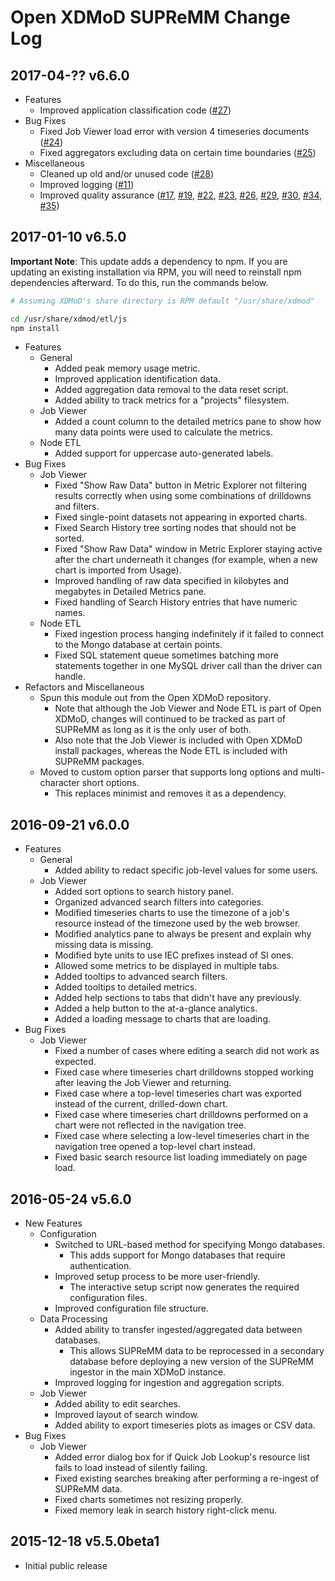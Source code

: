 Open XDMoD SUPReMM Change Log
=============================

2017-04-?? v6.6.0
-----------------

- Features
    - Improved application classification code
      ([\#27](https://github.com/ubccr/xdmod-supremm/pull/27))
- Bug Fixes
    - Fixed Job Viewer load error with version 4 timeseries documents
      ([\#24](https://github.com/ubccr/xdmod-supremm/pull/24))
    - Fixed aggregators excluding data on certain time boundaries
      ([\#25](https://github.com/ubccr/xdmod-supremm/pull/25))
- Miscellaneous
    - Cleaned up old and/or unused code
      ([\#28](https://github.com/ubccr/xdmod-supremm/pull/28))
    - Improved logging
      ([\#11](https://github.com/ubccr/xdmod-supremm/pull/11))
    - Improved quality assurance
      ([\#17](https://github.com/ubccr/xdmod-supremm/pull/17),
       [\#19](https://github.com/ubccr/xdmod-supremm/pull/19),
       [\#22](https://github.com/ubccr/xdmod-supremm/pull/22),
       [\#23](https://github.com/ubccr/xdmod-supremm/pull/23),
       [\#26](https://github.com/ubccr/xdmod-supremm/pull/26),
       [\#29](https://github.com/ubccr/xdmod-supremm/pull/29),
       [\#30](https://github.com/ubccr/xdmod-supremm/pull/30),
       [\#34](https://github.com/ubccr/xdmod-supremm/pull/34),
       [\#35](https://github.com/ubccr/xdmod-supremm/pull/35))

2017-01-10 v6.5.0
-----------------

**Important Note**: This update adds a dependency to npm. If you are updating
an existing installation via RPM, you will need to reinstall npm
dependencies afterward. To do this, run the commands below.

```bash
# Assuming XDMoD's share directory is RPM default "/usr/share/xdmod"

cd /usr/share/xdmod/etl/js
npm install
```

- Features
    - General
        - Added peak memory usage metric.
        - Improved application identification data.
        - Added aggregation data removal to the data reset script.
        - Added ability to track metrics for a "projects" filesystem.
    - Job Viewer
        - Added a count column to the detailed metrics pane to show how many
          data points were used to calculate the metrics.
    - Node ETL
        - Added support for uppercase auto-generated labels.
- Bug Fixes
    - Job Viewer
        - Fixed "Show Raw Data" button in Metric Explorer not filtering results
          correctly when using some combinations of drilldowns and filters.
        - Fixed single-point datasets not appearing in exported charts.
        - Fixed Search History tree sorting nodes that should not be sorted.
        - Fixed "Show Raw Data" window in Metric Explorer staying active after
          the chart underneath it changes (for example, when a new chart is
          imported from Usage).
        - Improved handling of raw data specified in kilobytes and megabytes
          in Detailed Metrics pane.
        - Fixed handling of Search History entries that have numeric names.
    - Node ETL
        - Fixed ingestion process hanging indefinitely if it failed to
          connect to the Mongo database at certain points.
        - Fixed SQL statement queue sometimes batching more statements
          together in one MySQL driver call than the driver can handle.
- Refactors and Miscellaneous
    - Spun this module out from the Open XDMoD repository.
        - Note that although the Job Viewer and Node ETL is part of Open XDMoD,
          changes will continued to be tracked as part of SUPReMM as long as it
          is the only user of both.
        - Also note that the Job Viewer is included with Open XDMoD install
          packages, whereas the Node ETL is included with SUPReMM packages.
    - Moved to custom option parser that supports long options and
      multi-character short options.
        - This replaces minimist and removes it as a dependency.

2016-09-21 v6.0.0
-----------------

- Features
    - General
        - Added ability to redact specific job-level values for some users.
    - Job Viewer
        - Added sort options to search history panel.
        - Organized advanced search filters into categories.
        - Modified timeseries charts to use the timezone of a job's resource
          instead of the timezone used by the web browser.
        - Modified analytics pane to always be present and explain why missing
          data is missing.
        - Modified byte units to use IEC prefixes instead of SI ones.
        - Allowed some metrics to be displayed in multiple tabs.
        - Added tooltips to advanced search filters.
        - Added tooltips to detailed metrics.
        - Added help sections to tabs that didn't have any previously.
        - Added a help button to the at-a-glance analytics.
        - Added a loading message to charts that are loading.
- Bug Fixes
    - Job Viewer
        - Fixed a number of cases where editing a search did not work as
          expected.
        - Fixed case where timeseries chart drilldowns stopped working after
          leaving the Job Viewer and returning.
        - Fixed case where a top-level timeseries chart was exported instead of
          the current, drilled-down chart.
        - Fixed case where timeseries chart drilldowns performed on a chart were
          not reflected in the navigation tree.
        - Fixed case where selecting a low-level timeseries chart in the
          navigation tree opened a top-level chart instead.
        - Fixed basic search resource list loading immediately on page load.

2016-05-24 v5.6.0
-----------------

- New Features
    - Configuration
        - Switched to URL-based method for specifying Mongo databases.
            - This adds support for Mongo databases that require authentication.
        - Improved setup process to be more user-friendly.
            - The interactive setup script now generates the required
              configuration files.
        - Improved configuration file structure.
    - Data Processing
        - Added ability to transfer ingested/aggregated data between databases.
            - This allows SUPReMM data to be reprocessed in a secondary database
              before deploying a new version of the SUPReMM ingestor in the main
              XDMoD instance.
        - Improved logging for ingestion and aggregation scripts.
    - Job Viewer
        - Added ability to edit searches.
        - Improved layout of search window.
        - Added ability to export timeseries plots as images or CSV data.
- Bug Fixes
    - Job Viewer
        - Added error dialog box for if Quick Job Lookup's resource list fails
          to load instead of silently failing.
        - Fixed existing searches breaking after performing a re-ingest of
          SUPReMM data.
        - Fixed charts sometimes not resizing properly.
        - Fixed memory leak in search history right-click menu.

2015-12-18 v5.5.0beta1
----------------------

- Initial public release
